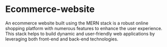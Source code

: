  # <b>Ecommerce-website</b>

An ecommerce website built using the MERN stack is a robust online shopping platform with numerous features to enhance the user experience.
<br/>
This stack helps to build dynamic and user-friendly web applications by leveraging both front-end and back-end technologies.   
